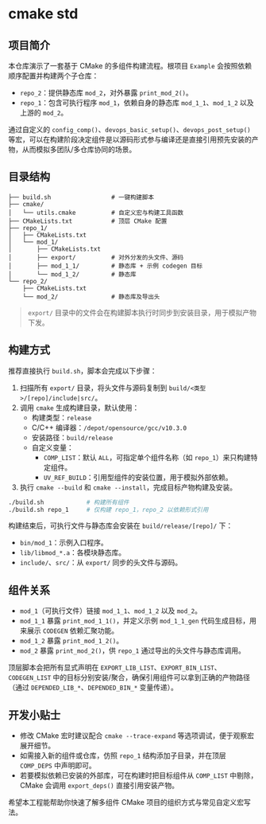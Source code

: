 # cmake std

## 项目简介
本仓库演示了一套基于 CMake 的多组件构建流程。根项目 `Example` 会按照依赖顺序配置并构建两个子仓库：

- `repo_2`：提供静态库 `mod_2`，对外暴露 `print_mod_2()`。
- `repo_1`：包含可执行程序 `mod_1`，依赖自身的静态库 `mod_1_1`、`mod_1_2` 以及上游的 `mod_2`。

通过自定义的 `config_comp()`、`devops_basic_setup()`、`devops_post_setup()` 等宏，可以在构建阶段决定组件是以源码形式参与编译还是直接引用预先安装的产物，从而模拟多团队/多仓库协同的场景。

## 目录结构
```
├── build.sh                 # 一键构建脚本
├── cmake/
│   └── utils.cmake          # 自定义宏与构建工具函数
├── CMakeLists.txt           # 顶层 CMake 配置
├── repo_1/
│   ├── CMakeLists.txt
│   └── mod_1/
│       ├── CMakeLists.txt
│       ├── export/          # 对外分发的头文件、源码
│       ├── mod_1_1/         # 静态库 + 示例 codegen 目标
│       └── mod_1_2/         # 静态库
└── repo_2/
    ├── CMakeLists.txt
    └── mod_2/               # 静态库及导出头
```

> `export/` 目录中的文件会在构建脚本执行时同步到安装目录，用于模拟产物下发。

## 构建方式
推荐直接执行 `build.sh`，脚本会完成以下步骤：

1. 扫描所有 `export/` 目录，将头文件与源码复制到 `build/<类型>/[repo]/include|src/`。
2. 调用 `cmake` 生成构建目录，默认使用：
   - 构建类型：`release`
   - C/C++ 编译器：`/depot/opensource/gcc/v10.3.0`
   - 安装路径：`build/release`
   - 自定义变量：
     - `COMP_LIST`：默认 `ALL`，可指定单个组件名称（如 `repo_1`）来只构建特定组件。
     - `UV_REF_BUILD`：引用型组件的安装位置，用于模拟外部依赖。
3. 执行 `cmake --build` 和 `cmake --install`，完成目标产物构建及安装。

```bash
./build.sh            # 构建所有组件
./build.sh repo_1     # 仅构建 repo_1，repo_2 以依赖形式引用
```

构建结束后，可执行文件与静态库会安装在 `build/release/[repo]/` 下：

- `bin/mod_1`：示例入口程序。
- `lib/libmod_*.a`：各模块静态库。
- `include/`、`src/`：从 `export/` 同步的头文件与源码。

## 组件关系
- `mod_1`（可执行文件）链接 `mod_1_1`、`mod_1_2` 以及 `mod_2`。
- `mod_1_1` 暴露 `print_mod_1_1()`，并定义示例 `mod_1_1_gen` 代码生成目标，用来展示 `CODEGEN` 依赖汇聚功能。
- `mod_1_2` 暴露 `print_mod_1_2()`。
- `mod_2` 暴露 `print_mod_2()`，供 `repo_1` 通过导出的头文件与静态库调用。

顶层脚本会把所有显式声明在 `EXPORT_LIB_LIST`、`EXPORT_BIN_LIST`、`CODEGEN_LIST` 中的目标分别安装/聚合，确保引用组件可以拿到正确的产物路径（通过 `DEPENDED_LIB_*`、`DEPENDED_BIN_*` 变量传递）。

## 开发小贴士
- 修改 CMake 宏时建议配合 `cmake --trace-expand` 等选项调试，便于观察宏展开细节。
- 如需接入新的组件或仓库，仿照 `repo_1` 结构添加子目录，并在顶层 `COMP_DEPS` 中声明即可。
- 若要模拟依赖已安装的外部库，可在构建时把目标组件从 `COMP_LIST` 中剔除，CMake 会调用 `export_deps()` 直接引用安装产物。

希望本工程能帮助你快速了解多组件 CMake 项目的组织方式与常见自定义宏写法。
